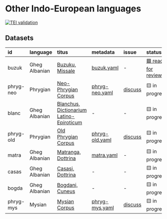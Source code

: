 # Other Indo-European languages
[![TEI validation](https://github.com/TITUS-2-0/other-ie/actions/workflows/validate_data.yaml/badge.svg?branch=main)](https://github.com/TITUS-2-0/other-ie/actions/workflows/validate_data.yaml)
## Datasets
| id        | language      | titus                                                                                                         | metadata                                                                                 | issue                                                     | status                                                              |
|:----------|:--------------|:--------------------------------------------------------------------------------------------------------------|:-----------------------------------------------------------------------------------------|:----------------------------------------------------------|:--------------------------------------------------------------------|
| buzuk     | Gheg Albanian | [Buzuku, Missale](http://titus.uni-frankfurt.de/texte/etcs/alban/buzuku/buzuk.htm)                            | [buzuk.yaml](https://github.com/TITUS-2-0/metadata/blob/main/curated/buzuk.yaml)         | -                                                         | [🟦 ready for review](https://github.com/TITUS-2-0/other-ie/pull/5) |
| phryg-neo | Phrygian      | [Neo-Phrygian Corpus](http://titus.uni-frankfurt.de/texte/etcs/phrygian/phryg.htm)                            | [phryg-neo.yaml](https://github.com/TITUS-2-0/metadata/blob/main/curated/phryg-neo.yaml) | [discuss](https://github.com/TITUS-2-0/other-ie/issues/3) | 🟨 in progress                                                      |
| blanc     | Gheg Albanian | [Blanchus, Dictionarium Latino-Epiroticum](http://titus.uni-frankfurt.de/texte/etcs/alban/blanchus/blanc.htm) | -                                                                                        | -                                                         | 🟨 in progress                                                      |
| phryg-old | Phrygian      | [Old Phrygian Corpus](http://titus.uni-frankfurt.de/texte/etcs/phrygian/phryg.htm)                            | [phryg-old.yaml](https://github.com/TITUS-2-0/metadata/blob/main/curated/phryg-old.yaml) | [discuss](https://github.com/TITUS-2-0/other-ie/issues/2) | 🟨 in progress                                                      |
| matra     | Gheg Albanian | [Matranga, Dottrina](http://titus.uni-frankfurt.de/texte/etcs/alban/matranga/matra.htm)                       | [matra.yaml](https://github.com/TITUS-2-0/metadata/blob/main/curated/matra.yaml)         | -                                                         | 🟨 in progress                                                      |
| casas     | Gheg Albanian | [Casasi, Dottrina](http://titus.uni-frankfurt.de/texte/etcs/alban/casasi/casas.htm)                           | -                                                                                        | -                                                         | 🟨 in progress                                                      |
| bogda     | Gheg Albanian | [Bogdani, Cuneus](http://titus.uni-frankfurt.de/texte/etcs/alban/bogdani/bogda.htm)                           | -                                                                                        | -                                                         | 🟨 in progress                                                      |
| phryg-mys | Mysian        | [Mysian Corpus](http://titus.uni-frankfurt.de/texte/etcs/phrygian/phryg.htm)                                  | [phryg-mys.yaml](https://github.com/TITUS-2-0/metadata/blob/main/curated/phryg-mys.yaml) | [discuss](https://github.com/TITUS-2-0/other-ie/issues/4) | 🟨 in progress                                                      |